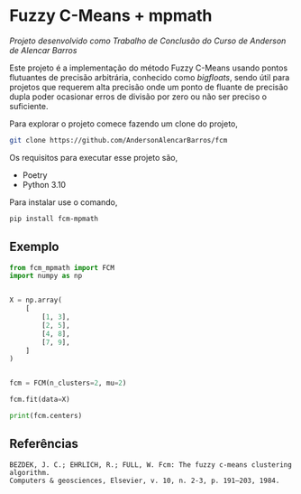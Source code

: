 # Fuzzy C-Means + mpmath

*Projeto desenvolvido como Trabalho de Conclusão do Curso de Anderson de Alencar Barros*

Este projeto é a implementação do método Fuzzy C-Means usando pontos flutuantes de precisão arbitrária, conhecido como *bigfloats*, sendo útil para projetos que requerem alta precisão onde um ponto de fluante de precisão dupla poder ocasionar erros de divisão por zero ou não ser preciso o suficiente.

Para explorar o projeto comece fazendo um clone do projeto,

```bash
git clone https://github.com/AndersonAlencarBarros/fcm
```

Os requisitos para executar esse projeto são,

-   Poetry
-   Python 3.10

Para instalar use o comando,

```bash
pip install fcm-mpmath
```

## Exemplo


```python
from fcm_mpmath import FCM
import numpy as np


X = np.array(
    [
        [1, 3],
        [2, 5],
        [4, 8],
        [7, 9],
    ]
)


fcm = FCM(n_clusters=2, mu=2)

fcm.fit(data=X)

print(fcm.centers) 
```
 


## Referências


```
BEZDEK, J. C.; EHRLICH, R.; FULL, W. Fcm: The fuzzy c-means clustering algorithm.
Computers & geosciences, Elsevier, v. 10, n. 2-3, p. 191–203, 1984. 
```
